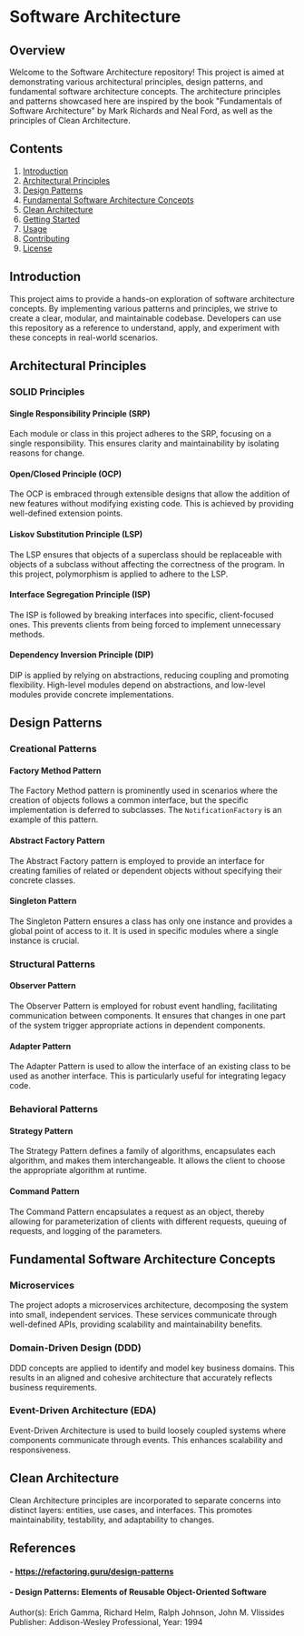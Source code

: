 # Software Architecture

## Overview

Welcome to the Software Architecture repository! This project is aimed at demonstrating various architectural principles, design patterns, and fundamental software architecture concepts. The architecture principles and patterns showcased here are inspired by the book "Fundamentals of Software Architecture" by Mark Richards and Neal Ford, as well as the principles of Clean Architecture.

## Contents

1. [Introduction](#introduction)
2. [Architectural Principles](#architectural-principles)
3. [Design Patterns](#design-patterns)
4. [Fundamental Software Architecture Concepts](#fundamental-software-architecture-concepts)
5. [Clean Architecture](#clean-architecture)
6. [Getting Started](#getting-started)
7. [Usage](#usage)
8. [Contributing](#contributing)
9. [License](#license)

## Introduction

This project aims to provide a hands-on exploration of software architecture concepts. By implementing various patterns and principles, we strive to create a clear, modular, and maintainable codebase. Developers can use this repository as a reference to understand, apply, and experiment with these concepts in real-world scenarios.

## Architectural Principles

### SOLID Principles

#### Single Responsibility Principle (SRP)

Each module or class in this project adheres to the SRP, focusing on a single responsibility. This ensures clarity and maintainability by isolating reasons for change.

#### Open/Closed Principle (OCP)

The OCP is embraced through extensible designs that allow the addition of new features without modifying existing code. This is achieved by providing well-defined extension points.

#### Liskov Substitution Principle (LSP)

The LSP ensures that objects of a superclass should be replaceable with objects of a subclass without affecting the correctness of the program. In this project, polymorphism is applied to adhere to the LSP.

#### Interface Segregation Principle (ISP)

The ISP is followed by breaking interfaces into specific, client-focused ones. This prevents clients from being forced to implement unnecessary methods. 

#### Dependency Inversion Principle (DIP)

DIP is applied by relying on abstractions, reducing coupling and promoting flexibility. High-level modules depend on abstractions, and low-level modules provide concrete implementations.

## Design Patterns

### Creational Patterns

#### Factory Method Pattern

The Factory Method pattern is prominently used in scenarios where the creation of objects follows a common interface, but the specific implementation is deferred to subclasses. The `NotificationFactory` is an example of this pattern.

#### Abstract Factory Pattern

The Abstract Factory pattern is employed to provide an interface for creating families of related or dependent objects without specifying their concrete classes. 

#### Singleton Pattern

The Singleton Pattern ensures a class has only one instance and provides a global point of access to it. It is used in specific modules where a single instance is crucial.

### Structural Patterns

#### Observer Pattern

The Observer Pattern is employed for robust event handling, facilitating communication between components. It ensures that changes in one part of the system trigger appropriate actions in dependent components.

#### Adapter Pattern

The Adapter Pattern is used to allow the interface of an existing class to be used as another interface. This is particularly useful for integrating legacy code.

### Behavioral Patterns

#### Strategy Pattern

The Strategy Pattern defines a family of algorithms, encapsulates each algorithm, and makes them interchangeable. It allows the client to choose the appropriate algorithm at runtime.

#### Command Pattern

The Command Pattern encapsulates a request as an object, thereby allowing for parameterization of clients with different requests, queuing of requests, and logging of the parameters.

## Fundamental Software Architecture Concepts

### Microservices

The project adopts a microservices architecture, decomposing the system into small, independent services. These services communicate through well-defined APIs, providing scalability and maintainability benefits.

### Domain-Driven Design (DDD)

DDD concepts are applied to identify and model key business domains. This results in an aligned and cohesive architecture that accurately reflects business requirements.

### Event-Driven Architecture (EDA)

Event-Driven Architecture is used to build loosely coupled systems where components communicate through events. This enhances scalability and responsiveness.

## Clean Architecture

Clean Architecture principles are incorporated to separate concerns into distinct layers: entities, use cases, and interfaces. This promotes maintainability, testability, and adaptability to changes.


## References
#### - https://refactoring.guru/design-patterns

#### - Design Patterns: Elements of Reusable Object-Oriented Software
Author(s): Erich Gamma, Richard Helm, Ralph Johnson, John M. Vlissides
Publisher: Addison-Wesley Professional, Year: 1994



